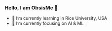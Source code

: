 ### Hello, I am ObsisMc 🤝

<!-- <img align="right" src="https://github-readme-stats.vercel.app/api?username=obsismc&&count_private=true&theme=react&show_icons=True)](https://github.com/anuraghazra/github-readme-stats">
-->
- 🌱 I’m currently learning in Rice University, USA
- 🔭 I’m currently focusing on AI & ML
<!--
- 👯 I’m looking to collaborate on ...
- 🤔 I’m looking for help with ...
- 💬 Ask me about ...
- 📫 How to reach me: ...
- 😄 Pronouns: ...
- ⚡ Fun fact: ...
-->


